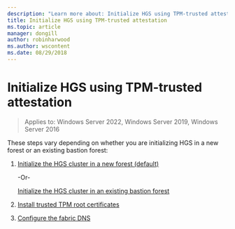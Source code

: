 ```yaml
---
description: "Learn more about: Initialize HGS using TPM-trusted attestation"
title: Initialize HGS using TPM-trusted attestation
ms.topic: article
manager: dongill
author: robinharwood
ms.author: wscontent
ms.date: 08/29/2018
---
```


# Initialize HGS using TPM-trusted attestation

>Applies to: Windows Server 2022, Windows Server 2019, Windows Server 2016

These steps vary depending on whether you are initializing HGS in a new forest or an existing bastion forest:

1. [Initialize the HGS cluster in a new forest (default)](guarded-fabric-initialize-hgs-tpm-mode-default.md)

   -Or-

   [Initialize the HGS cluster in an existing bastion forest](guarded-fabric-initialize-hgs-tpm-mode-bastion.md)

2. [Install trusted TPM root certificates](guarded-fabric-install-trusted-tpm-root-certificates.md)
3. [Configure the fabric DNS](guarded-fabric-configuring-fabric-dns.md)

